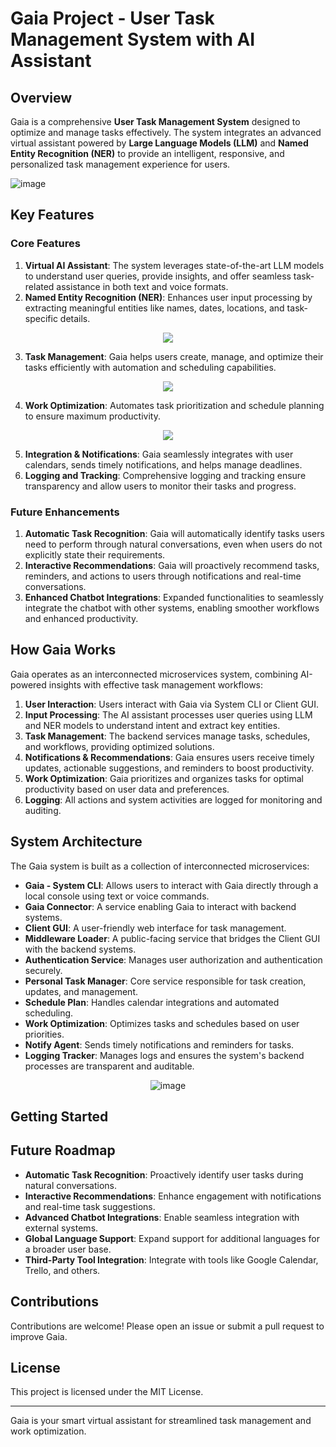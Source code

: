 # Gaia Project - User Task Management System with AI Assistant

## Overview
Gaia is a comprehensive **User Task Management System** designed to optimize and manage tasks effectively. The system integrates an advanced virtual assistant powered by **Large Language Models (LLM)** and **Named Entity Recognition (NER)** to provide an intelligent, responsive, and personalized task management experience for users.

![image](https://github.com/user-attachments/assets/fe2dc3d9-dd4e-4c70-9dae-254cdc995f94)

## Key Features
### **Core Features**
1. **Virtual AI Assistant**: The system leverages state-of-the-art LLM models to understand user queries, provide insights, and offer seamless task-related assistance in both text and voice formats.
2. **Named Entity Recognition (NER)**: Enhances user input processing by extracting meaningful entities like names, dates, locations, and task-specific details.
<div align="center">
  <img src="https://github.com/user-attachments/assets/5133e1a1-86d8-4a67-a914-c8922a15c635">
</div>

3. **Task Management**: Gaia helps users create, manage, and optimize their tasks efficiently with automation and scheduling capabilities.
<div align="center">
  <img src="https://github.com/user-attachments/assets/689e4e7b-54bb-4dea-89da-c9b3576ac7b1">
</div>

4. **Work Optimization**: Automates task prioritization and schedule planning to ensure maximum productivity.
<div align="center">
  <img src="https://github.com/user-attachments/assets/39ecbf5b-5a05-4dc2-8332-d688b3a2b973">
</div>

5. **Integration & Notifications**: Gaia seamlessly integrates with user calendars, sends timely notifications, and helps manage deadlines.
6. **Logging and Tracking**: Comprehensive logging and tracking ensure transparency and allow users to monitor their tasks and progress.

### **Future Enhancements**
1. **Automatic Task Recognition**: Gaia will automatically identify tasks users need to perform through natural conversations, even when users do not explicitly state their requirements.
2. **Interactive Recommendations**: Gaia will proactively recommend tasks, reminders, and actions to users through notifications and real-time conversations.
3. **Enhanced Chatbot Integrations**: Expanded functionalities to seamlessly integrate the chatbot with other systems, enabling smoother workflows and enhanced productivity.

## How Gaia Works
Gaia operates as an interconnected microservices system, combining AI-powered insights with effective task management workflows:
1. **User Interaction**: Users interact with Gaia via System CLI or Client GUI.
2. **Input Processing**: The AI assistant processes user queries using LLM and NER models to understand intent and extract key entities.
3. **Task Management**: The backend services manage tasks, schedules, and workflows, providing optimized solutions.
4. **Notifications & Recommendations**: Gaia ensures users receive timely updates, actionable suggestions, and reminders to boost productivity.
5. **Work Optimization**: Gaia prioritizes and organizes tasks for optimal productivity based on user data and preferences.
6. **Logging**: All actions and system activities are logged for monitoring and auditing.

## System Architecture
The Gaia system is built as a collection of interconnected microservices:
- **Gaia - System CLI**: Allows users to interact with Gaia directly through a local console using text or voice commands.
- **Gaia Connector**: A service enabling Gaia to interact with backend systems.
- **Client GUI**: A user-friendly web interface for task management.
- **Middleware Loader**: A public-facing service that bridges the Client GUI with the backend systems.
- **Authentication Service**: Manages user authorization and authentication securely.
- **Personal Task Manager**: Core service responsible for task creation, updates, and management.
- **Schedule Plan**: Handles calendar integrations and automated scheduling.
- **Work Optimization**: Optimizes tasks and schedules based on user priorities.
- **Notify Agent**: Sends timely notifications and reminders for tasks.
- **Logging Tracker**: Manages logs and ensures the system's backend processes are transparent and auditable.

<div align="center">
  <img src="https://github.com/user-attachments/assets/77bc3dfd-dbd1-49c1-95b4-5d4567e3cdaa" alt="image">
</div>

## Getting Started

## Future Roadmap
- **Automatic Task Recognition**: Proactively identify user tasks during natural conversations.
- **Interactive Recommendations**: Enhance engagement with notifications and real-time task suggestions.
- **Advanced Chatbot Integrations**: Enable seamless integration with external systems.
- **Global Language Support**: Expand support for additional languages for a broader user base.
- **Third-Party Tool Integration**: Integrate with tools like Google Calendar, Trello, and others.

## Contributions
Contributions are welcome! Please open an issue or submit a pull request to improve Gaia.

## License
This project is licensed under the MIT License.

---
Gaia is your smart virtual assistant for streamlined task management and work optimization.
